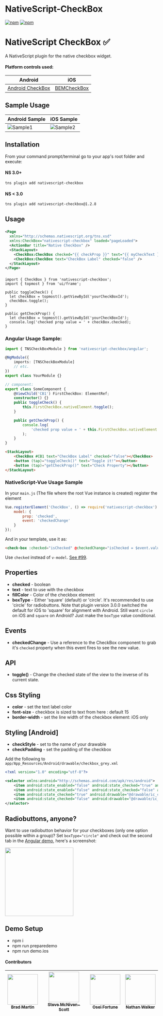 # NativeScript-CheckBox

[![npm](https://img.shields.io/npm/v/nativescript-checkbox.svg)](https://www.npmjs.com/package/nativescript-checkbox)
[![npm](https://img.shields.io/npm/dt/nativescript-checkbox.svg?label=npm%20downloads)](https://www.npmjs.com/package/nativescript-checkbox)

# NativeScript CheckBox :white_check_mark:

A NativeScript plugin for the native checkbox widget.

#### Platform controls used:

| Android                                                                                  | iOS                                                  |
| ---------------------------------------------------------------------------------------- | ---------------------------------------------------- |
| [Android CheckBox](https://developer.android.com/reference/android/widget/CheckBox.html) | [BEMCheckBox](http://cocoapods.org/pods/BEMCheckBox) |

## Sample Usage

| Android Sample                     | iOS Sample                            |
| ---------------------------------- | ------------------------------------- |
| ![Sample1](./screens/checkbox.gif) | ![Sample2](./screens/iosCheckbox.gif) |

## Installation

From your command prompt/terminal go to your app's root folder and execute:

#### NS 3.0+

`tns plugin add nativescript-checkbox`

#### NS < 3.0

`tns plugin add nativescript-checkbox@1.2.8`

## Usage

###

```XML
<Page
  xmlns="http://schemas.nativescript.org/tns.xsd"
  xmlns:CheckBox="nativescript-checkbox" loaded="pageLoaded">
  <ActionBar title="Native Checkbox" />
  <StackLayout>
    <CheckBox:CheckBox checked="{{ checkProp }}" text="{{ myCheckText }}" fillColor="{{ myCheckColor }}" id="myCheckbox" />
    <CheckBox:CheckBox text="CheckBox Label" checked="false" />
  </StackLayout>
</Page>
```

###

```TS
import { CheckBox } from 'nativescript-checkbox';
import { topmost } from 'ui/frame';

public toggleCheck() {
  let checkBox = topmost().getViewById('yourCheckBoxId');
  checkBox.toggle();
}

public getCheckProp() {
  let checkBox = topmost().getViewById('yourCheckBoxId');
  console.log('checked prop value = ' + checkBox.checked);
}

```

### Angular Usage Sample:

```typescript
import { TNSCheckBoxModule } from 'nativescript-checkbox/angular';

@NgModule({
	imports: [TNSCheckBoxModule]
	// etc.
})
export class YourModule {}

// component:
export class SomeComponent {
	@ViewChild('CB1') FirstCheckBox: ElementRef;
	constructor() {}
	public toggleCheck() {
		this.FirstCheckBox.nativeElement.toggle();
	}

	public getCheckProp() {
		console.log(
			'checked prop value = ' + this.FirstCheckBox.nativeElement.checked
		);
	}
}
```

```html
<StackLayout>
	<CheckBox #CB1 text="CheckBox Label" checked="false"></CheckBox>
	<button (tap)="toggleCheck()" text="Toggle it!"></button>
	<button (tap)="getCheckProp()" text="Check Property"></button>
</StackLayout>
```

### NativeScript-Vue Usage Sample

In your `main.js` (The file where the root Vue instance is created) register the element

```js
Vue.registerElement('CheckBox', () => require('nativescript-checkbox').CheckBox, {
	model: {
		prop: 'checked',
		event: 'checkedChange'
	}
});
```

And in your template, use it as:

```html
<check-box :checked="isChecked" @checkedChange="isChecked = $event.value">
```
Use `checked` instead of `v-model`. [See #99](https://github.com/nstudio/nativescript-checkbox/issues/99).

## Properties

- **checked** - boolean
- **text** - text to use with the checkbox
- **fillColor** - Color of the checkbox element
- **boxType** - Either 'square' (default) or 'circle'. It's recommended to use 'circle' for radiobuttons. Note that plugin version 3.0.0 switched the default for iOS to 'square' for alignment with Android. Still want `circle` on iOS and `square` on Android? Just make the `boxType` value conditional.

## Events

- **checkedChange** - Use a reference to the CheckBox component to grab it's `checked` property when this event fires to see the new value.

## API

- **toggle()** - Change the checked state of the view to the inverse of its current state.

## Css Styling

- **color** - set the text label color
- **font-size** - checkbox is sized to text from here : default 15
- **border-width** - set the line width of the checkbox element: iOS only

## Styling [Android]

- **checkStyle** - set to the name of your drawable
- **checkPadding** - set the padding of the checkbox

Add the following to `app/App_Resources/Android/drawable/checkbox_grey.xml`

```xml
<?xml version="1.0" encoding="utf-8"?>

<selector xmlns:android="http://schemas.android.com/apk/res/android">
    <item android:state_enabled="false" android:state_checked="true" android:drawable="@drawable/ic_checkbox_checked_incomplete" />
    <item android:state_enabled="false" android:state_checked="false" android:drawable="@drawable/ic_checkbox_grey_incomplete" />
    <item android:state_checked="true" android:drawable="@drawable/ic_checkbox_checked_grey"/>
    <item android:state_checked="false" android:drawable="@drawable/ic_checkbox_grey" />
</selector>
```

## Radiobuttons, anyone?

Want to use radiobutton behavior for your checkboxes (only one option possible within a group)?
Set `boxType="circle"` and check out the second tab in the [Angular demo](demo-ng/), here's a screenshot:

<img src="./screens/radiobuttons.png" width="225px"/>

## Demo Setup

- npm i
- npm run preparedemo
- npm run demo.ios

#### Contributors

<!-- ALL-CONTRIBUTORS-LIST:START - Do not remove or modify this section -->

| [<img src="https://avatars0.githubusercontent.com/u/6006148?v=3" width="100px;"/><br /><sub>Brad Martin</sub>](https://bradmartin.net/) | [<img src="https://avatars2.githubusercontent.com/u/1542376?v=3" width="100px;"/><br /><sub>Steve McNiven-Scott</sub>](https://github.com/sitefinitysteve) | [<img src="https://avatars3.githubusercontent.com/u/6695919?v=3" width="100px;"/><br /><sub>Osei Fortune</sub>](https://github.com/triniwiz) | [<img src="https://avatars2.githubusercontent.com/u/457187?v=3" width="100px;"/><br /><sub>Nathan Walker</sub>](https://github.com/NathanWalker) |
| --------------------------------------------------------------------------------------------------------------------------------------- | ---------------------------------------------------------------------------------------------------------------------------------------------------------- | -------------------------------------------------------------------------------------------------------------------------------------------- | ------------------------------------------------------------------------------------------------------------------------------------------------ |


<!-- ALL-CONTRIBUTORS-LIST:END -->
